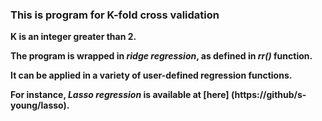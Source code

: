 ### This is program for K-fold cross validation

**K is an integer greater than 2.**

**The program is wrapped in _ridge regression_, as defined in _rr()_ function.** 

**It can be applied in a variety of user-defined regression functions.**

**For instance, _Lasso regression_ is available at [here] (https://github/s-young/lasso).**
